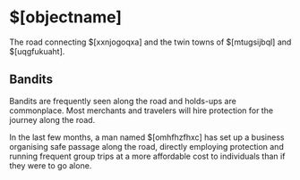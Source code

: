 # $[objectname]

The road connecting $[xxnjogoqxa] and the twin towns of $[mtugsijbql] and $[uqgfukuaht].

## Bandits
Bandits are frequently seen along the road and holds-ups are commonplace. Most merchants and travelers will hire protection for the journey along the road.

In the last few months, a man named $[omhfhzfhxc] has set up a business organising safe passage along the road, directly employing protection and running frequent group trips at a more affordable cost to individuals than if they were to go alone.